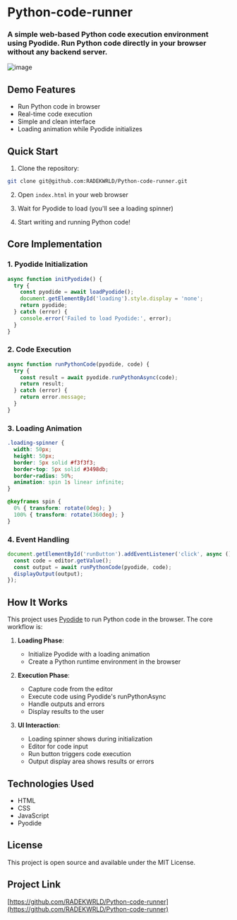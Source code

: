 # Python-code-runner

### A simple web-based Python code execution environment using Pyodide. Run Python code directly in your browser without any backend server.
![image](https://github.com/user-attachments/assets/dd7e0319-2b6d-4ed3-b540-5bfb1c5d54df)


## Demo Features

- Run Python code in browser
- Real-time code execution
- Simple and clean interface
- Loading animation while Pyodide initializes

## Quick Start

1. Clone the repository:
```bash
git clone git@github.com:RADEKWRLD/Python-code-runner.git
```

2. Open `index.html` in your web browser

3. Wait for Pyodide to load (you'll see a loading spinner)

4. Start writing and running Python code!

## Core Implementation

### 1. Pyodide Initialization
```javascript
async function initPyodide() {
  try {
    const pyodide = await loadPyodide();
    document.getElementById('loading').style.display = 'none';
    return pyodide;
  } catch (error) {
    console.error('Failed to load Pyodide:', error);
  }
}
```

### 2. Code Execution
```javascript
async function runPythonCode(pyodide, code) {
  try {
    const result = await pyodide.runPythonAsync(code);
    return result;
  } catch (error) {
    return error.message;
  }
}
```

### 3. Loading Animation
```css
.loading-spinner {
  width: 50px;
  height: 50px;
  border: 5px solid #f3f3f3;
  border-top: 5px solid #3498db;
  border-radius: 50%;
  animation: spin 1s linear infinite;
}

@keyframes spin {
  0% { transform: rotate(0deg); }
  100% { transform: rotate(360deg); }
}
```

### 4. Event Handling
```javascript
document.getElementById('runButton').addEventListener('click', async () => {
  const code = editor.getValue();
  const output = await runPythonCode(pyodide, code);
  displayOutput(output);
});
```

## How It Works

This project uses [Pyodide](https://pyodide.org/) to run Python code in the browser. The core workflow is:

1. **Loading Phase**: 
   - Initialize Pyodide with a loading animation
   - Create a Python runtime environment in the browser

2. **Execution Phase**:
   - Capture code from the editor
   - Execute code using Pyodide's runPythonAsync
   - Handle outputs and errors
   - Display results to the user

3. **UI Interaction**:
   - Loading spinner shows during initialization
   - Editor for code input
   - Run button triggers code execution
   - Output display area shows results or errors

## Technologies Used

- HTML
- CSS
- JavaScript
- Pyodide

## License

This project is open source and available under the MIT License.

## Project Link

[https://github.com/RADEKWRLD/Python-code-runner](https://github.com/RADEKWRLD/Python-code-runner)

